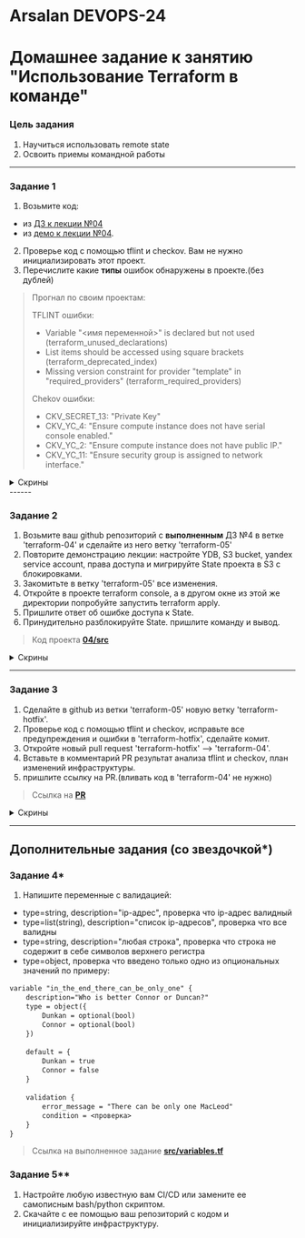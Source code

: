 # Arsalan DEVOPS-24
# Домашнее задание к занятию "Использование Terraform в команде"

### Цель задания

1. Научиться использовать remote state
2. Освоить приемы командной работы

------

### Задание 1

1. Возьмите код:
- из [ДЗ к лекции №04](https://github.com/netology-code/ter-homeworks/tree/main/04/src) 
- из [демо к лекции №04](https://github.com/netology-code/ter-homeworks/tree/main/04/demonstration1).
2. Проверье код с помощью tflint и checkov. Вам не нужно инициализировать этот проект.
3. Перечислите какие **типы** ошибок обнаружены в проекте.(без дублей)

>Прогнал по своим проектам:
>
> TFLINT ошибки:
> - Variable "<имя переменной>" is declared but not used (terraform_unused_declarations)
> - List items should be accessed using square brackets (terraform_deprecated_index)
> - Missing version constraint for provider "template" in "required_providers" (terraform_required_providers)
>
> Chekov ошибки:
> - CKV_SECRET_13: "Private Key"
> - CKV_YC_4: "Ensure compute instance does not have serial console enabled."
> - CKV_YC_2: "Ensure compute instance does not have public IP."
> - CKV_YC_11: "Ensure security group is assigned to network interface."

<details>
<summary> Скрины </summary>

![](img%2Ftask1_1.png)
![](img%2Ftask1_2.png)
</details>
------

### Задание 2

1. Возьмите ваш github репозиторий с **выполненным** ДЗ №4 в ветке 'terraform-04' и сделайте из него ветку 'terraform-05'
2. Повторите демонстрацию лекции: настройте YDB, S3 bucket, yandex service account, права доступа и мигрируйте State проекта в S3 с блокировками.
3. Закомитьте в ветку 'terraform-05' все изменения.
4. Откройте в проекте terraform console, а в другом окне из этой же директории попробуйте запустить terraform apply.
5. Пришлите ответ об ошибке доступа к State.
6. Принудительно разблокируйте State. пришлите команду и вывод.

> Код проекта [**04/src**](https://github.com/ArsalanSan/ter-homeworks/tree/terraform-05/04/src)

<details>
<summary> Скрины </summary>

![](img%2Ftsk2.png)
</details>

------
### Задание 3
1. Сделайте в github из ветки 'terraform-05' новую ветку 'terraform-hotfix'.
2. Проверье код с помощью tflint и checkov, исправьте все предупреждения и ошибки в 'terraform-hotfix', сделайте комит.
3. Откройте новый pull request 'terraform-hotfix' --> 'terraform-04'. 
4. Вставьте в комментарий PR результат анализа tflint и checkov, план изменений инфраструктуры.
5. пришлите ссылку на PR.(вливать код в 'terraform-04' не нужно)

> Ссылка на [**PR**](https://github.com/ArsalanSan/ter-homeworks/pull/1)

<details>
<summary> Скрины </summary>

![](img%2Ftsk3.png)
</details>

------

## Дополнительные задания (со звездочкой*)


### Задание 4*
1. Напишите переменные с валидацией:
- type=string, description="ip-адрес", проверка что ip-адрес валидный
- type=list(string), description="список ip-адресов", проверка что все валидны
- type=string, description="любая строка", проверка что строка не содержит в себе символов верхнего регистра
- type=object, проверка что введено только одно из опциональных значений по примеру:
```
variable "in_the_end_there_can_be_only_one" {
    description="Who is better Connor or Duncan?"
    type = object({
        Dunkan = optional(bool)
        Connor = optional(bool)
    })

    default = {
        Dunkan = true
        Connor = false
    }

    validation {
        error_message = "There can be only one MacLeod"
        condition = <проверка>
    }
}
```

> Ссылка на выполненное задание [**src/variables.tf**](https://github.com/ArsalanSan/ter-homeworks/blob/terraform-05/05/src/variables.tf)

### Задание 5**
1. Настройте любую известную вам CI/CD или замените ее самописным bash/python скриптом.
2. Скачайте с ее помощью ваш репозиторий с кодом и инициализируйте инфраструктуру.

> 





